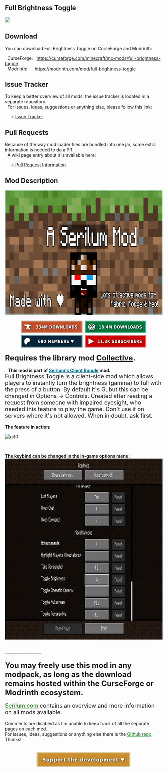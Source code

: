 <h2>Full Brightness Toggle</h2>
<p><a href="https://github.com/Serilum/Full-Brightness-Toggle"><img src="https://serilum.com/assets/data/logo/full-brightness-toggle.png"></a></p><h2>Download</h2>
<p>You can download Full Brightness Toggle on CurseForge and Modrinth:</p><p>&nbsp;&nbsp;CurseForge: &nbsp;&nbsp;<a href="https://curseforge.com/minecraft/mc-mods/full-brightness-toggle">https://curseforge.com/minecraft/mc-mods/full-brightness-toggle</a><br>&nbsp;&nbsp;Modrinth: &nbsp;&nbsp;&nbsp;&nbsp;&nbsp;<a href="https://modrinth.com/mod/full-brightness-toggle">https://modrinth.com/mod/full-brightness-toggle</a></p>
<h2>Issue Tracker</h2>
<p>To keep a better overview of all mods, the issue tracker is located in a separate repository.<br>&nbsp;&nbsp;For issues, ideas, suggestions or anything else, please follow this link:</p>
<p>&nbsp;&nbsp;&nbsp;&nbsp;-> <a href="https://serilum.com/url/issue-tracker">Issue Tracker</a></p>
<h2>Pull Requests</h2>
<p>Because of the way mod loader files are bundled into one jar, some extra information is needed to do a PR.<br>&nbsp;&nbsp;A wiki page entry about it is available here:</p>
<p>&nbsp;&nbsp;&nbsp;&nbsp;-> <a href="https://serilum.com/url/pull-requests">Pull Request Information</a></p>
<h2>Mod Description</h2>
<p style="text-align:center"><a href="https://serilum.com/" target="_blank" rel="nofollow"><img src="https://github.com/Serilum/.cdn/raw/main/description/header/header.png" alt="" width="838" height="400"></a></p>
<p style="text-align:center"><a href="https://curseforge.com/members/serilum/projects" target="_blank" rel="nofollow"><img src="https://raw.githubusercontent.com/Serilum/.data-workflow/main/badges/svg/curseforge.svg" width="200"></a> <a href="https://modrinth.com/user/Serilum" target="_blank" rel="nofollow"><img src="https://raw.githubusercontent.com/Serilum/.data-workflow/main/badges/svg/modrinth.svg" width="200"></a> <a href="https://patreon.com/serilum" target="_blank" rel="nofollow"><img src="https://raw.githubusercontent.com/Serilum/.data-workflow/main/badges/svg/patreon.svg" width="200"></a> <a href="https://youtube.com/@serilum" target="_blank" rel="nofollow"><img src="https://raw.githubusercontent.com/Serilum/.data-workflow/main/badges/svg/youtube.svg" width="200"></a></p>
<p><strong><span style="font-size:24px">Requires the library mod&nbsp;<a style="font-size:24px" href="https://curseforge.com/minecraft/mc-mods/collective" target="_blank" rel="nofollow">Collective</a>.</span></strong><br><br><strong>&nbsp;&nbsp;&nbsp;This mod is part of <span style="color:#006994"><a style="color:#006994" href="https://curseforge.com/minecraft/mc-mods/serilums-client-bundle" target="_blank" rel="nofollow">Serilum's Client Bundle</a></span> mod.</strong><br><span style="font-size:18px">Full Brightness Toggle is a client-side mod which allows players to instantly turn the brightness (gamma) to full with the press of a button. By default it's G, but this can be changed in Options -&gt; Controls. Created after reading a request from someone with impaired eyesight, who needed this feature to play the game. Don't use it on servers where it's not allowed. When in doubt, ask first.<br></span><span style="font-size:14px"><strong><br>The feature in action:</strong></span></p>
<div class="spoiler">
<p><picture><img src="https://github.com/Serilum/.cdn/raw/main/projects/full-brightness-toggle/a.gif" alt="gif0" width="1000" height="520"></picture></p>
</div>
<p>&nbsp;</p>
<p><strong><span style="font-size:14px"><strong>The keybind can be changed in the in-game options menu:</strong></span><br><picture><img src="https://github.com/Serilum/.cdn/raw/main/projects/full-brightness-toggle/b.png" width="1142" height="579"></picture></strong></p>
<p><br>------------------<br><br><span style="font-size:24px"><strong>You may freely use this mod in any modpack, as long as the download remains hosted within the CurseForge or Modrinth ecosystem.</strong></span><br><br><span style="font-size:18px"><a style="font-size:18px;color:#008000" href="https://serilum.com/" rel="nofollow">Serilum.com</a> contains an overview and more information on all mods available.</span><br><br><span style="font-size:14px">Comments are disabled as I'm unable to keep track of all the separate pages on each mod.</span><span style="font-size:14px"><br>For issues, ideas, suggestions or anything else there is the&nbsp;<a style="font-size:14px;color:#008000" href="https://github.com/Serilum/.issue-tracker" rel="nofollow">Github repo</a>. Thanks!</span><span style="font-size:6px"><br><br></span></p>
<p style="text-align:center"><a href="https://serilum.com/donate" rel="nofollow"><img src="https://github.com/Serilum/.cdn/raw/main/description/projects/support.svg" alt="" width="306" height="50"></a></p>
